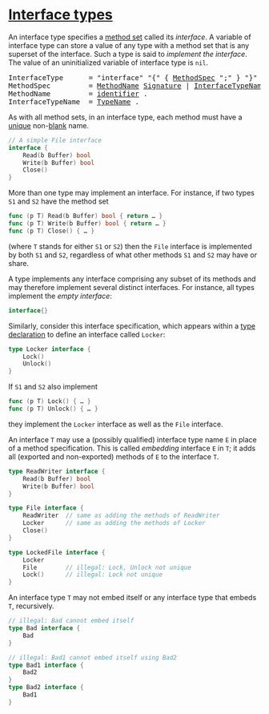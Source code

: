 # [Interface types](#interface-types)

An interface type specifies a [method set](/Types/method_sets.html) called its *interface*. A variable of interface type can store a value of any type with a method set that is any superset of the interface. Such a type is said to *implement the interface*. The value of an uninitialized variable of interface type is `nil`.

<pre>
<a id="InterfaceType">InterfaceType</a>      = "interface" "{" { <a href="#MethodSpec">MethodSpec</a> ";" } "}" .
<a id="MethodSpec">MethodSpec</a>         = <a href="#MethodName">MethodName</a> <a href="/Types/function_types.html#Signature">Signature</a> | <a href="#InterfaceTypeName">InterfaceTypeName</a> .
<a id="MethodName">MethodName</a>         = <a href="/Lexical%20elements/identifiers.html">identifier</a> .
<a id="InterfaceTypeName">InterfaceTypeName</a>  = <a href="/Types/#TypeName">TypeName</a> .
</pre>

As with all method sets, in an interface type, each method must have a [unique](/Declarations%20and%20scope/uniqueness_of_identifiers.html) non-[blank](/Declarations%20and%20scope/blank_identifier.html) name.

```go
// A simple File interface
interface {
    Read(b Buffer) bool
    Write(b Buffer) bool
    Close()
}
```

More than one type may implement an interface. For instance, if two types `S1` and `S2` have the method set

```go
func (p T) Read(b Buffer) bool { return … }
func (p T) Write(b Buffer) bool { return … }
func (p T) Close() { … }
```

(where `T` stands for either `S1` or `S2`) then the `File` interface is implemented by both `S1` and `S2`, regardless of what other methods `S1` and `S2` may have or share.

A type implements any interface comprising any subset of its methods and may therefore implement several distinct interfaces. For instance, all types implement the *empty interface*:

```go
interface{}
```

Similarly, consider this interface specification, which appears within a [type declaration](/Declarations%20and%20scope/type_declarations.html) to define an interface called `Locker`:

```go
type Locker interface {
    Lock()
    Unlock()
}
```

If `S1` and `S2` also implement

```go
func (p T) Lock() { … }
func (p T) Unlock() { … }
```

they implement the `Locker` interface as well as the `File` interface.

An interface `T` may use a (possibly qualified) interface type name `E` in place of a method specification. This is called *embedding* interface `E` in `T`; it adds all (exported and non-exported) methods of `E` to the interface `T`.

```go
type ReadWriter interface {
    Read(b Buffer) bool
    Write(b Buffer) bool
}

type File interface {
    ReadWriter  // same as adding the methods of ReadWriter
    Locker      // same as adding the methods of Locker
    Close()
}

type LockedFile interface {
    Locker
    File        // illegal: Lock, Unlock not unique
    Lock()      // illegal: Lock not unique
}
```

An interface type `T` may not embed itself or any interface type that embeds `T`, recursively.

```go
// illegal: Bad cannot embed itself
type Bad interface {
    Bad
}

// illegal: Bad1 cannot embed itself using Bad2
type Bad1 interface {
    Bad2
}
type Bad2 interface {
    Bad1
}
```